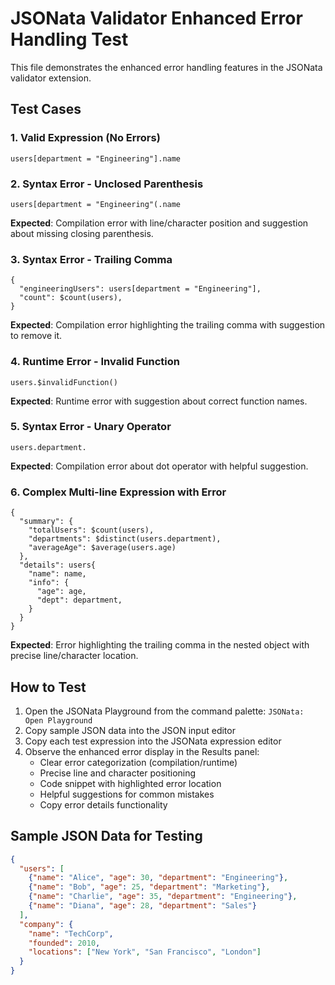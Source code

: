 # JSONata Validator Enhanced Error Handling Test

This file demonstrates the enhanced error handling features in the JSONata validator extension.

## Test Cases

### 1. Valid Expression (No Errors)
```jsonata
users[department = "Engineering"].name
```

### 2. Syntax Error - Unclosed Parenthesis
```jsonata
users[department = "Engineering"(.name
```
**Expected**: Compilation error with line/character position and suggestion about missing closing parenthesis.

### 3. Syntax Error - Trailing Comma
```jsonata
{
  "engineeringUsers": users[department = "Engineering"],
  "count": $count(users),
}
```
**Expected**: Compilation error highlighting the trailing comma with suggestion to remove it.

### 4. Runtime Error - Invalid Function
```jsonata
users.$invalidFunction()
```
**Expected**: Runtime error with suggestion about correct function names.

### 5. Syntax Error - Unary Operator
```jsonata
users.department.
```
**Expected**: Compilation error about dot operator with helpful suggestion.

### 6. Complex Multi-line Expression with Error
```jsonata
{
  "summary": {
    "totalUsers": $count(users),
    "departments": $distinct(users.department),
    "averageAge": $average(users.age)
  },
  "details": users{
    "name": name,
    "info": {
      "age": age,
      "dept": department,
    }
  }
}
```
**Expected**: Error highlighting the trailing comma in the nested object with precise line/character location.

## How to Test

1. Open the JSONata Playground from the command palette: `JSONata: Open Playground`
2. Copy sample JSON data into the JSON input editor
3. Copy each test expression into the JSONata expression editor
4. Observe the enhanced error display in the Results panel:
   - Clear error categorization (compilation/runtime)
   - Precise line and character positioning
   - Code snippet with highlighted error location
   - Helpful suggestions for common mistakes
   - Copy error details functionality

## Sample JSON Data for Testing

```json
{
  "users": [
    {"name": "Alice", "age": 30, "department": "Engineering"},
    {"name": "Bob", "age": 25, "department": "Marketing"},
    {"name": "Charlie", "age": 35, "department": "Engineering"},
    {"name": "Diana", "age": 28, "department": "Sales"}
  ],
  "company": {
    "name": "TechCorp",
    "founded": 2010,
    "locations": ["New York", "San Francisco", "London"]
  }
}
```
